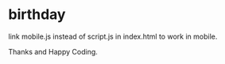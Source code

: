 # birthday
link mobile.js instead of script.js in index.html to work in mobile.

Thanks and Happy Coding.
